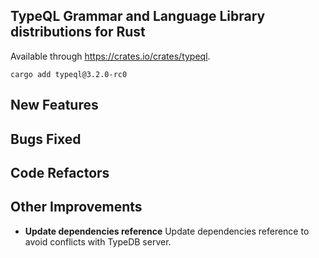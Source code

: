 
## TypeQL Grammar and Language Library distributions for Rust

Available through https://crates.io/crates/typeql.
```
cargo add typeql@3.2.0-rc0
```


## New Features


## Bugs Fixed


## Code Refactors


## Other Improvements
- **Update dependencies reference**
  Update dependencies reference to avoid conflicts with TypeDB server.
  
  
    

